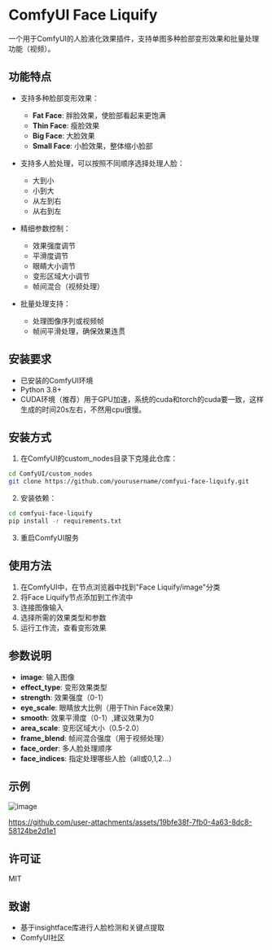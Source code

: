 # ComfyUI Face Liquify

一个用于ComfyUI的人脸液化效果插件，支持单图多种脸部变形效果和批量处理功能（视频）。

## 功能特点

- 支持多种脸部变形效果：
  - **Fat Face**: 胖脸效果，使脸部看起来更饱满
  - **Thin Face**: 瘦脸效果
  - **Big Face**: 大脸效果
  - **Small Face**: 小脸效果，整体缩小脸部

- 支持多人脸处理，可以按照不同顺序选择处理人脸：
  - 大到小
  - 小到大
  - 从左到右
  - 从右到左

- 精细参数控制：
  - 效果强度调节
  - 平滑度调节
  - 眼睛大小调节
  - 变形区域大小调节
  - 帧间混合（视频处理）

- 批量处理支持：
  - 处理图像序列或视频帧
  - 帧间平滑处理，确保效果连贯

## 安装要求

- 已安装的ComfyUI环境
- Python 3.8+
- CUDA环境（推荐）用于GPU加速，系统的cuda和torch的cuda要一致，这样生成的时间20s左右，不然用cpu很慢。

## 安装方式

1. 在ComfyUI的custom_nodes目录下克隆此仓库：

```bash
cd ComfyUI/custom_nodes
git clone https://github.com/yourusername/comfyui-face-liquify.git
```

2. 安装依赖：

```bash
cd comfyui-face-liquify
pip install -r requirements.txt
```

3. 重启ComfyUI服务

## 使用方法

1. 在ComfyUI中，在节点浏览器中找到"Face Liquify/image"分类
2. 将Face Liquify节点添加到工作流中
3. 连接图像输入
4. 选择所需的效果类型和参数
5. 运行工作流，查看变形效果

## 参数说明

- **image**: 输入图像
- **effect_type**: 变形效果类型
- **strength**: 效果强度（0-1）
- **eye_scale**: 眼睛放大比例（用于Thin Face效果）
- **smooth**: 效果平滑度（0-1）,建议效果为0
- **area_scale**: 变形区域大小（0.5-2.0）
- **frame_blend**: 帧间混合强度（用于视频处理）
- **face_order**: 多人脸处理顺序
- **face_indices**: 指定处理哪些人脸（all或0,1,2...）

## 示例
![image](https://github.com/user-attachments/assets/58784783-1b03-4de6-898f-1860c51dd5d7)


https://github.com/user-attachments/assets/19bfe38f-7fb0-4a63-8dc8-58124be2d1e1



## 许可证

MIT

## 致谢

- 基于insightface库进行人脸检测和关键点提取
- ComfyUI社区 

